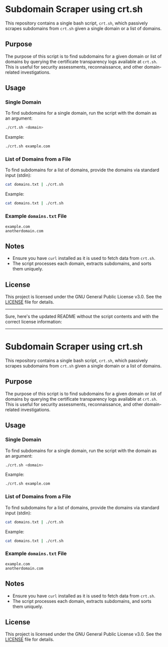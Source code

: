 
# Subdomain Scraper using crt.sh

This repository contains a single bash script, `crt.sh`, which passively scrapes subdomains from `crt.sh` given a single domain or a list of domains.

## Purpose

The purpose of this script is to find subdomains for a given domain or list of domains by querying the certificate transparency logs available at `crt.sh`. This is useful for security assessments, reconnaissance, and other domain-related investigations.

## Usage

### Single Domain

To find subdomains for a single domain, run the script with the domain as an argument:

```bash
./crt.sh <domain>
```

Example:
```bash
./crt.sh example.com
```

### List of Domains from a File

To find subdomains for a list of domains, provide the domains via standard input (stdin):

```bash
cat domains.txt | ./crt.sh
```

Example:
```bash
cat domains.txt | ./crt.sh
```

### Example `domains.txt` File

```
example.com
anotherdomain.com
```

## Notes

- Ensure you have `curl` installed as it is used to fetch data from `crt.sh`.
- The script processes each domain, extracts subdomains, and sorts them uniquely.

## License

This project is licensed under the GNU General Public License v3.0. See the [LICENSE](LICENSE) file for details.

---
Sure, here's the updated README without the script contents and with the correct license information:

---

# Subdomain Scraper using crt.sh

This repository contains a single bash script, `crt.sh`, which passively scrapes subdomains from `crt.sh` given a single domain or a list of domains.

## Purpose

The purpose of this script is to find subdomains for a given domain or list of domains by querying the certificate transparency logs available at `crt.sh`. This is useful for security assessments, reconnaissance, and other domain-related investigations.

## Usage

### Single Domain

To find subdomains for a single domain, run the script with the domain as an argument:

```bash
./crt.sh <domain>
```

Example:
```bash
./crt.sh example.com
```

### List of Domains from a File

To find subdomains for a list of domains, provide the domains via standard input (stdin):

```bash
cat domains.txt | ./crt.sh
```

Example:
```bash
cat domains.txt | ./crt.sh
```

### Example `domains.txt` File

```
example.com
anotherdomain.com
```

## Notes

- Ensure you have `curl` installed as it is used to fetch data from `crt.sh`.
- The script processes each domain, extracts subdomains, and sorts them uniquely.

## License

This project is licensed under the GNU General Public License v3.0. See the [LICENSE](LICENSE) file for details.

